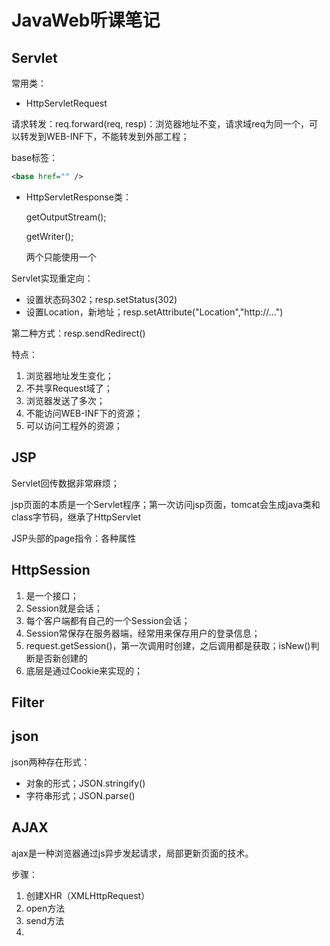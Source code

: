 # JavaWeb听课笔记

## Servlet

常用类：

- HttpServletRequest

请求转发：req.forward(req, resp)：浏览器地址不变，请求域req为同一个，可以转发到WEB-INF下，不能转发到外部工程；

base标签：

```xml
<base href="" />
```

- HttpServletResponse类：

  getOutputStream();

  getWriter();

  两个只能使用一个

Servlet实现重定向：

- 设置状态码302；resp.setStatus(302)
- 设置Location，新地址；resp.setAttribute("Location","http://...")

第二种方式：resp.sendRedirect()

特点：

1. 浏览器地址发生变化；
2. 不共享Request域了；
3. 浏览器发送了多次；
4. 不能访问WEB-INF下的资源；
5. 可以访问工程外的资源；

##  JSP

Servlet回传数据非常麻烦；

jsp页面的本质是一个Servlet程序；第一次访问jsp页面，tomcat会生成java类和class字节码，继承了HttpServlet

JSP头部的page指令：各种属性

## HttpSession

1. 是一个接口；
2. Session就是会话；
3. 每个客户端都有自己的一个Session会话；
4. Session常保存在服务器端，经常用来保存用户的登录信息；
5. request.getSession()，第一次调用时创建，之后调用都是获取；isNew()判断是否新创建的
6. 底层是通过Cookie来实现的；

## Filter

## json

json两种存在形式：

- 对象的形式；JSON.stringify()
- 字符串形式；JSON.parse()

## AJAX

ajax是一种浏览器通过js异步发起请求，局部更新页面的技术。

步骤：

1. 创建XHR（XMLHttpRequest）
2. open方法
3. send方法
4. 